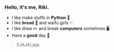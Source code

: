 ### Hello, it's me, Riki.

- I like make stuffs in **Python** 🐍
- I like **bread** 🍞 and waifu girls ✨
- I like draw ️✏️ and break **computers** sometimes ️🖥️
- Have a **good** day 👏

> [!JAJA]
> jaja
